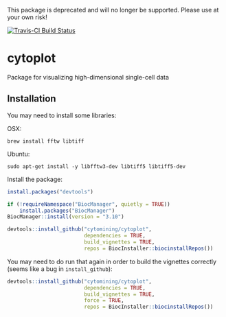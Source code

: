 This package is deprecated and will no longer be supported. Please use at your own risk!

[![Travis-CI Build Status](https://travis-ci.org/cytomining/cytoplot.svg?branch=master)](https://travis-ci.org/cytomining/cytoplot)

# cytoplot
Package for visualizing high-dimensional single-cell data

## Installation

You may need to install some libraries:

OSX:
```
brew install fftw libtiff
```

Ubuntu:

```
sudo apt-get install -y libfftw3-dev libtiff5 libtiff5-dev 
```

Install the package:

```R
install.packages("devtools")

if (!requireNamespace("BiocManager", quietly = TRUE))
    install.packages("BiocManager")
BiocManager::install(version = "3.10")

devtools::install_github("cytomining/cytoplot", 
                         dependencies = TRUE, 
                         build_vignettes = TRUE, 
                         repos = BiocInstaller::biocinstallRepos())
```

You may need to do run that again in order to build the vignettes correctly (seems like a bug in `install_github`):
```R
devtools::install_github("cytomining/cytoplot", 
                         dependencies = TRUE, 
                         build_vignettes = TRUE, 
                         force = TRUE,
                         repos = BiocInstaller::biocinstallRepos())
```
